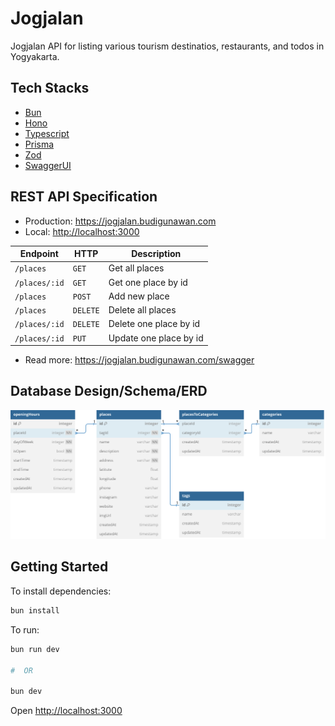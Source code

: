 # Jogjalan

Jogjalan API for listing various tourism destinatios, restaurants, and todos in Yogyakarta.

## Tech Stacks

- [Bun](https://bun.sh/)
- [Hono](https://hono.dev/)
- [Typescript](https://www.typescriptlang.org/)
- [Prisma](https://www.prisma.io/)
- [Zod](https://hono.dev/examples/zod-openapi)
- [SwaggerUI](https://hono.dev/examples/swagger-ui)

## REST API Specification

- Production: <https://jogjalan.budigunawan.com>
- Local: <http://localhost:3000>

| Endpoint      | HTTP     | Description            |
| ------------- | -------- | ---------------------- |
| `/places`     | `GET`    | Get all places         |
| `/places/:id` | `GET`    | Get one place by id    |
| `/places`     | `POST`   | Add new place          |
| `/places`     | `DELETE` | Delete all places      |
| `/places/:id` | `DELETE` | Delete one place by id |
| `/places/:id` | `PUT`    | Update one place by id |

- Read more: <https://jogjalan.budigunawan.com/swagger>

## Database Design/Schema/ERD

![ERD](./assets/jogjalan-erd.svg)

## Getting Started

To install dependencies:

```sh
bun install
```

To run:

```sh
bun run dev

#  OR

bun dev
```

Open <http://localhost:3000>

